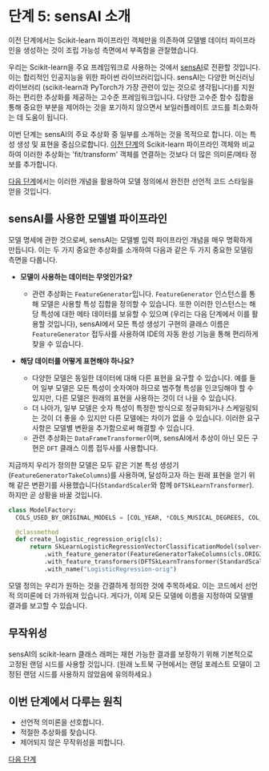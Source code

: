 # 단계 5: sensAI 소개

이전 단계에서는 Scikit-learn 파이프라인 객체만을 의존하여 모델별 데이터 파이프라인을 생성하는 것이 조립 가능성 측면에서 부족함을 관찰했습니다.

우리는 Scikit-learn을 주요 프레임워크로 사용하는 것에서 [sensAI](https://github.com/aai-institute/sensAI)로 전환할 것입니다. 이는 합리적인 인공지능을 위한 파이썬 라이브러리입니다. sensAI는 다양한 머신러닝 라이브러리 (scikit-learn과 PyTorch가 가장 관련이 있는 것으로 생각됩니다)를 지원하는 편리한 추상화를 제공하는 고수준 프레임워크입니다. 다양한 고수준 함수 집합을 통해 중요한 부분을 제어하는 것을 포기하지 않으면서 보일러플레이트 코드를 최소화하는 데 도움이 됩니다.

이번 단계는 sensAI의 주요 추상화 중 일부를 소개하는 것을 목적으로 합니다. 이는 특성 생성 및 표현을 중심으로합니다. [이전 단계](../step04-model-specific-pipelines/README.md)의 Scikit-learn 파이프라인 객체와 비교하여 이러한 추상화는 'fit/transform' 객체를 연결하는 것보다 더 많은 의미론/메타 정보를 추가합니다.

[다음 단계](../step06-feature-representation/README.md)에서는 이러한 개념을 활용하여 모델 정의에서 완전한 선언적 코드 스타일을 얻을 것입니다.

## sensAI를 사용한 모델별 파이프라인

모델 명세에 관한 것으로써, sensAI는 모델별 입력 파이프라인 개념을 매우 명확하게 만듭니다. 이는 두 가지 중요한 추상화를 소개하여 다음과 같은 두 가지 중요한 모델링 측면을 다룹니다.

- **모델이 사용하는 데이터는 무엇인가요?**
  - 관련 추상화는 `FeatureGenerator`입니다. `FeatureGenerator` 인스턴스를 통해 모델은 사용할 특성 집합을 정의할 수 있습니다. 또한 이러한 인스턴스는 해당 특성에 대한 메타 데이터를 보유할 수 있으며 (우리는 다음 단계에서 이를 활용할 것입니다), sensAI에서 모든 특성 생성기 구현의 클래스 이름은 `FeatureGenerator` 접두사를 사용하여 IDE의 자동 완성 기능을 통해 편리하게 찾을 수 있습니다.

- **해당 데이터를 어떻게 표현해야 하나요?**
  - 다양한 모델은 동일한 데이터에 대해 다른 표현을 요구할 수 있습니다. 예를 들어 일부 모델은 모든 특성이 숫자여야 하므로 범주형 특성을 인코딩해야 할 수 있지만, 다른 모델은 원래의 표현을 사용하는 것이 더 나을 수 있습니다.
  - 더 나아가, 일부 모델은 숫자 특성이 특정한 방식으로 정규화되거나 스케일링되는 것이 더 좋을 수 있지만 다른 모델에는 차이가 없을 수 있습니다. 이러한 요구 사항은 모델별 변환을 추가함으로써 해결할 수 있습니다.
  - 관련 추상화는 `DataFrameTransformer`이며, sensAI에서 추상이 아닌 모든 구현은 `DFT` 클래스 이름 접두사를 사용합니다.

지금까지 우리가 정의한 모델은 모두 같은 기본 특성 생성기(`FeatureGeneratorTakeColumns`)를 사용하며, 달성하고자 하는 원래 표현을 얻기 위해 같은 변환기를 사용했습니다(`StandardScaler`와 함께 `DFTSkLearnTransformer`). 하지만 곧 상황을 바꿀 것입니다.

```python
class ModelFactory:
  COLS_USED_BY_ORIGINAL_MODELS = [COL_YEAR, *COLS_MUSICAL_DEGREES, COL_KEY, COL_MODE, COL_TEMPO, COL_TIME_SIGNATURE, COL_LOUDNESS,COL_DURATION_MS]

  @classmethod
  def create_logistic_regression_orig(cls):
      return SkLearnLogisticRegressionVectorClassificationModel(solver='lbfgs', max_iter=1000) \
          .with_feature_generator(FeatureGeneratorTakeColumns(cls.ORIGINAL_MODELS)) \
          .with_feature_transformers(DFTSkLearnTransformer(StandardScaler())) \
          .with_name("LogisticRegression-orig")
```

모델 정의는 우리가 원하는 것을 간결하게 정의한 것에 주목하세요. 이는 코드에서 선언적 의미론에 더 가까워져 있습니다. 게다가, 이제 모든 모델에 이름을 지정하여 모델별 결과를 보고할 수 있습니다.

## 무작위성

sensAI의 scikit-learn 클래스 래퍼는 재현 가능한 결과를 보장하기 위해 기본적으로 고정된 랜덤 시드를 사용할 것입니다. (원래 노트북 구현에서는 랜덤 포레스트 모델이 고정된 랜덤 시드를 사용하지 않았음에 유의하세요.)


## 이번 단계에서 다루는 원칙

- 선언적 의미론을 선호합니다.
- 적절한 추상화를 찾습니다.
- 제어되지 않은 무작위성을 피합니다.

[다음 단계](../step06-feature-representation/README.md)